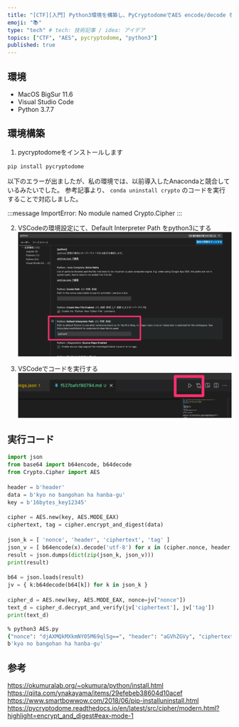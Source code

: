 ```yaml
---
title: "[CTF][入門] Python3環境を構築し、PyCryptodomeでAES encode/decode を行う"
emoji: "📚"
type: "tech" # tech: 技術記事 / idea: アイデア
topics: ["CTF", "AES", pycryptodome, "python3"]
published: true
---
```


## 環境
- MacOS BigSur 11.6
- Visual Studio Code
- Python 3.7.7

## 環境構築
1. pycryptodomeをインストールします

```zsh
pip install pycryptodome
```

以下のエラーが出ましたが、私の環境では、以前導入したAnacondaと競合しているみたいでした。
参考記事より、 `conda uninstall crypto` のコードを実行することで対応しました。

:::message
ImportError: No module named Crypto.Cipher
:::

2. VSCodeの環境設定にて、Default Interpreter Path をpython3にする
![](/images/pycrypto-1.png)

3. VSCodeでコードを実行する
![](/images/pycrypto-2.png)

## 実行コード
```python
import json
from base64 import b64encode, b64decode
from Crypto.Cipher import AES

header = b'header'
data = b'kyo no bangohan ha hanba-gu'
key = b'16bytes_key12345'

cipher = AES.new(key, AES.MODE_EAX)
ciphertext, tag = cipher.encrypt_and_digest(data)

json_k = [ 'nonce', 'header', 'ciphertext', 'tag' ]
json_v = [ b64encode(x).decode('utf-8') for x in (cipher.nonce, header, ciphertext, tag) ]
result = json.dumps(dict(zip(json_k, json_v)))
print(result)

b64 = json.loads(result)
jv = { k:b64decode(b64[k]) for k in json_k }

cipher_d = AES.new(key, AES.MODE_EAX, nonce=jv["nonce"])
text_d = cipher_d.decrypt_and_verify(jv['ciphertext'], jv['tag'])
print(text_d)
```
```zsh
% python3 AES.py
{"nonce": "djAXMQkMXkmNY05M69qlSg==", "header": "aGVhZGVy", "ciphertext": "XTkI3vXh3wnk110dcsIEsnuCNOtXqnJLUIpl", "tag": "0adH9gDav2DRof/iVmLkmQ=="}
b'kyo no bangohan ha hanba-gu'
```


## 参考
https://okumuralab.org/~okumura/python/install.html
https://qiita.com/ynakayama/items/29efebeb38604d10acef
https://www.smartbowwow.com/2018/06/pip-installuninstall.html
https://pycryptodome.readthedocs.io/en/latest/src/cipher/modern.html?highlight=encrypt_and_digest#eax-mode-1